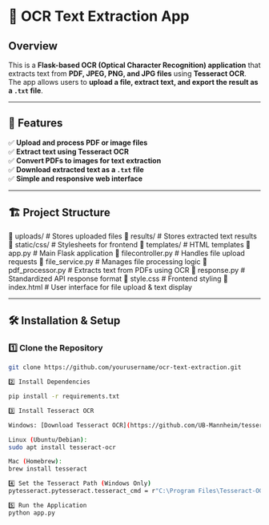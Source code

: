 # 📄 OCR Text Extraction App

## Overview
This is a **Flask-based OCR (Optical Character Recognition) application** that extracts text from **PDF, JPEG, PNG, and JPG files** using **Tesseract OCR**. The app allows users to **upload a file, extract text, and export the result as a `.txt` file**.

---

## 🚀 Features

✅ **Upload and process PDF or image files**  
✅ **Extract text using Tesseract OCR**  
✅ **Convert PDFs to images for text extraction**  
✅ **Download extracted text as a `.txt` file**  
✅ **Simple and responsive web interface**  

---

## 🏗 Project Structure

📂 uploads/ # Stores uploaded files 📂 results/ # Stores extracted text results 📂 static/css/ # Stylesheets for frontend 📂 templates/ # HTML templates 📜 app.py # Main Flask application 📜 filecontroller.py # Handles file upload requests 📜 file_service.py # Manages file processing logic 📜 pdf_processor.py # Extracts text from PDFs using OCR 📜 response.py # Standardized API response format 📜 style.css # Frontend styling 📜 index.html # User interface for file upload & text display


---

## 🛠 Installation & Setup

### 1️⃣ Clone the Repository
```bash
git clone https://github.com/yourusername/ocr-text-extraction.git

2️⃣ Install Dependencies

pip install -r requirements.txt

3️⃣ Install Tesseract OCR

Windows: [Download Tesseract OCR](https://github.com/UB-Mannheim/tesseract/wiki)

Linux (Ubuntu/Debian):
sudo apt install tesseract-ocr

Mac (Homebrew):
brew install tesseract

4️⃣ Set the Tesseract Path (Windows Only)
pytesseract.pytesseract.tesseract_cmd = r"C:\Program Files\Tesseract-OCR\tesseract.exe"

5️⃣ Run the Application
python app.py






















